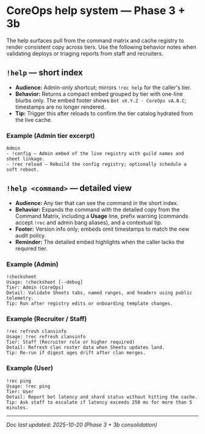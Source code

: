 # CoreOps help system — Phase 3 + 3b

The help surfaces pull from the command matrix and cache registry to render consistent
copy across tiers. Use the following behavior notes when validating deploys or triaging
reports from staff and recruiters.

## `!help` — short index
- **Audience:** Admin-only shortcut; mirrors `!rec help` for the caller's tier.
- **Behavior:** Returns a compact embed grouped by tier with one-line blurbs only. The
  embed footer shows `Bot vX.Y.Z · CoreOps vA.B.C`; timestamps are no longer rendered.
- **Tip:** Trigger this after reloads to confirm the tier catalog hydrated from the live
  cache.

### Example (Admin tier excerpt)
```
Admin
- !config — Admin embed of the live registry with guild names and sheet linkage.
- !rec reload — Rebuild the config registry; optionally schedule a soft reboot.
```

## `!help <command>` — detailed view
- **Audience:** Any tier that can see the command in the short index.
- **Behavior:** Expands the command with the detailed copy from the Command Matrix,
  including a **Usage** line, prefix warning (commands accept `!rec` and admin bang
  aliases), and a contextual tip.
- **Footer:** Version info only; embeds omit timestamps to match the new audit policy.
- **Reminder:** The detailed embed highlights when the caller lacks the required tier.

### Example (Admin)
```
!checksheet
Usage: !checksheet [--debug]
Tier: Admin (CoreOps)
Detail: Validate Sheets tabs, named ranges, and headers using public telemetry.
Tip: Run after registry edits or onboarding template changes.
```

### Example (Recruiter / Staff)
```
!rec refresh clansinfo
Usage: !rec refresh clansinfo
Tier: Staff (Recruiter role or higher required)
Detail: Refresh clan roster data when Sheets updates land.
Tip: Re-run if digest ages drift after clan merges.
```

### Example (User)
```
!rec ping
Usage: !rec ping
Tier: User
Detail: Report bot latency and shard status without hitting the cache.
Tip: Ask staff to escalate if latency exceeds 250 ms for more than 5 minutes.
```

---

_Doc last updated: 2025-10-20 (Phase 3 + 3b consolidation)_
